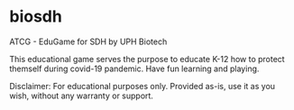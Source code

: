 # biosdh
ATCG - EduGame for SDH by UPH Biotech

This educational game serves the purpose to educate K-12 how to protect themself during covid-19 pandemic.
Have fun learning and playing.

Disclaimer:
For educational purposes only.
Provided as-is, use it as you wish, without any warranty or support.

